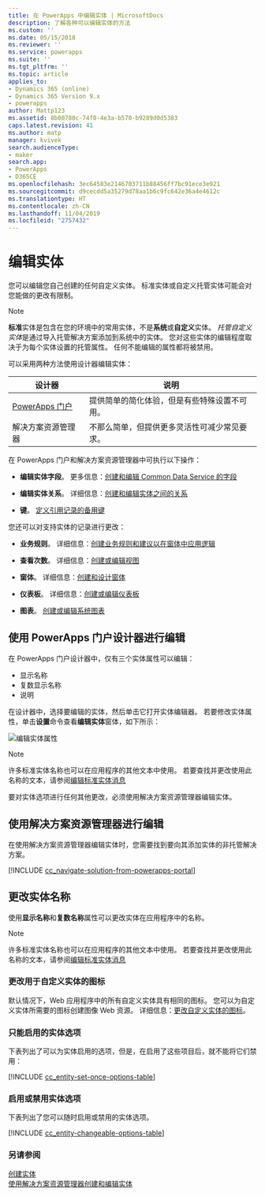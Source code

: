 ```yaml
---
title: 在 PowerApps 中编辑实体 | MicrosoftDocs
description: 了解各种可以编辑实体的方法
ms.custom: ''
ms.date: 05/15/2018
ms.reviewer: ''
ms.service: powerapps
ms.suite: ''
ms.tgt_pltfrm: ''
ms.topic: article
applies_to:
- Dynamics 365 (online)
- Dynamics 365 Version 9.x
- powerapps
author: Mattp123
ms.assetid: 8b00780c-74f0-4e3a-b570-b9289d0d5383
caps.latest.revision: 41
ms.author: matp
manager: kvivek
search.audienceType:
- maker
search.app:
- PowerApps
- D365CE
ms.openlocfilehash: 3ec64583e2146703711b88456ff7bc91ece3e921
ms.sourcegitcommit: d9cecdd5a35279d78aa1b6c9fc642e36a4e4612c
ms.translationtype: HT
ms.contentlocale: zh-CN
ms.lasthandoff: 11/04/2019
ms.locfileid: "2757432"
---
```

# <a name="edit-an-entity"></a>编辑实体

您可以编辑您自己创建的任何自定义实体。 标准实体或自定义托管实体可能会对您能做的更改有限制。  
  
> [!NOTE]
> **标准**实体是包含在您的环境中的常用实体，不是**系统**或**自定义**实体。 *托管自定义实体*是通过导入托管解决方案添加到系统中的实体。 您对这些实体的编辑程度取决于为每个实体设置的托管属性。 任何不能编辑的属性都将被禁用。 

可以采用两种方法使用设计器编辑实体：

|设计器|说明|
|--|--|
|[PowerApps 门户](https://make.powerapps.com/?utm_source=padocs&utm_medium=linkinadoc&utm_campaign=referralsfromdoc)|提供简单的简化体验，但是有些特殊设置不可用。|
|解决方案资源管理器|不那么简单，但提供更多灵活性可减少常见要求。|

在 PowerApps 门户和解决方案资源管理器中可执行以下操作：

- **编辑实体字段**。 更多信息：[创建和编辑 Common Data Service 的字段](create-edit-fields.md)
  
- **编辑实体关系**。 详细信息：[创建和编辑实体之间的关系](create-edit-entity-relationships.md)

- **键**。 [定义引用记录的备用键](define-alternate-keys-reference-records.md)
  
您还可以对支持实体的记录进行更改：  

- **业务规则**。 详细信息：[创建业务规则和建议以在窗体中应用逻辑](../model-driven-apps/create-business-rules-recommendations-apply-logic-form.md)

- **查看次数**。 详细信息：[创建或编辑视图](../model-driven-apps/create-edit-views.md)
  
- **窗体**。 详细信息：[创建和设计窗体](../model-driven-apps/create-design-forms.md)

- **仪表板**。 详细信息：[创建或编辑仪表板](../model-driven-apps/create-edit-dashboards.md)

- **图表**。 [创建或编辑系统图表](../model-driven-apps/create-edit-system-chart.md)

## <a name="edit-using-powerapps-portal-designer"></a>使用 PowerApps 门户设计器进行编辑

在 PowerApps 门户设计器中，仅有三个实体属性可以编辑：
 - 显示名称
 - 复数显示名称
 - 说明

在设计器中，选择要编辑的实体，然后单击它打开实体编辑器。 若要修改实体属性，单击**设置**命令查看**编辑实体**窗体，如下所示：

![编辑实体属性](media/edit-entity-properties-powerapps-portal-designer.png)

> [!NOTE]
>  许多标准实体名称也可以在应用程序的其他文本中使用。 若要查找并更改使用此名称的文本，请参阅[编辑标准实体消息](edit-system-entity-messages.md)

要对实体选项进行任何其他更改，必须使用解决方案资源管理器编辑实体。

## <a name="edit-using-solution-explorer"></a>使用解决方案资源管理器进行编辑

在使用解决方案资源管理器编辑实体时，您需要找到要向其添加实体的非托管解决方案。

[!INCLUDE [cc_navigate-solution-from-powerapps-portal](../../includes/cc_navigate-solution-from-powerapps-portal.md)]
  
<a name="BKMK_ChangeEntityName"></a> 
  
## <a name="change-the-name-of-an-entity"></a>更改实体名称  

使用**显示名称**和**复数名称**属性可以更改实体在应用程序中的名称。 

> [!NOTE]
>  许多标准实体名称也可以在应用程序的其他文本中使用。 若要查找并更改使用此名称的文本，请参阅[编辑标准实体消息](edit-system-entity-messages.md)
  
<a name="BKMK_ChangeEntityIcon"></a>   

###  <a name="change-the-icons-used-for-custom-entities"></a>更改用于自定义实体的图标  

默认情况下，Web 应用程序中的所有自定义实体具有相同的图标。 您可以为自定义实体所需要的图标创建图像 Web 资源。 详细信息：[更改自定义实体的图标](../model-driven-apps/change-custom-entity-icons.md)。  
  
<a name="BKMK_EnableOptions"></a>  
 
###  <a name="entity-options-that-can-only-be-enabled"></a>只能启用的实体选项  

下表列出了可以为实体启用的选项，但是，在启用了这些项目后，就不能将它们禁用：  

[!INCLUDE [cc_entity-set-once-options-table](../../includes/cc_entity-set-once-options-table.md)] 
  
<a name="BKMK_EnableDisableOptions"></a>  
 
###  <a name="enable-or-disable-entity-options"></a>启用或禁用实体选项  

下表列出了您可以随时启用或禁用的实体选项。  

[!INCLUDE [cc_entity-changeable-options-table](../../includes/cc_entity-changeable-options-table.md)] 

### <a name="see-also"></a>另请参阅

[创建实体](create-edit-entities.md)<br />
[使用解决方案资源管理器创建和编辑实体](create-edit-entities-solution-explorer.md)
